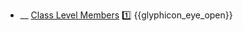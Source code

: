* __ [Class Level Members]({{baseUrl}}/uml/classDiagrams/introduction) :one: <trigger for="pop:classDiagrams-classLevelMembers-preview">{{glyphicon_eye_open}}</trigger>

<popover id="pop:classDiagrams-classLevelMembers-preview" title="{{glyphicon_eye_open}} Class Level Members" placement="right">
  <div slot="content">
    <include src=".\preview.md" />
  </div>
</popover>
